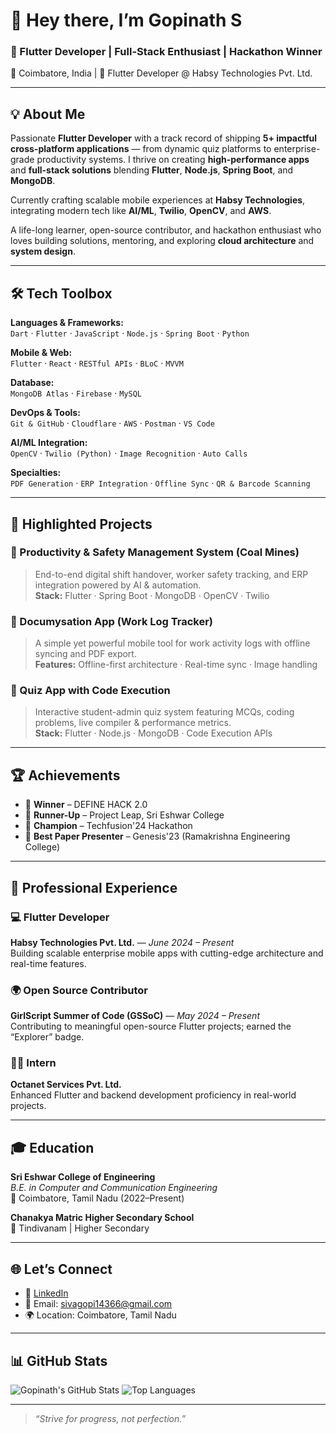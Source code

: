# 👋 Hey there, I’m Gopinath S

### 🚀 Flutter Developer | Full-Stack Enthusiast | Hackathon Winner  
📍 Coimbatore, India | 🏢 Flutter Developer @ Habsy Technologies Pvt. Ltd.

---

## 💡 About Me

Passionate **Flutter Developer** with a track record of shipping **5+ impactful cross-platform applications** — from dynamic quiz platforms to enterprise-grade productivity systems. I thrive on creating **high-performance apps** and **full-stack solutions** blending **Flutter**, **Node.js**, **Spring Boot**, and **MongoDB**.

Currently crafting scalable mobile experiences at **Habsy Technologies**, integrating modern tech like **AI/ML**, **Twilio**, **OpenCV**, and **AWS**.

A life-long learner, open-source contributor, and hackathon enthusiast who loves building solutions, mentoring, and exploring **cloud architecture** and **system design**.

---

## 🛠 Tech Toolbox

**Languages & Frameworks:**  
`Dart` · `Flutter` · `JavaScript` · `Node.js` · `Spring Boot` · `Python`

**Mobile & Web:**  
`Flutter` · `React` · `RESTful APIs` · `BLoC` · `MVVM`

**Database:**  
`MongoDB Atlas` · `Firebase` · `MySQL`

**DevOps & Tools:**  
`Git & GitHub` · `Cloudflare` · `AWS` · `Postman` · `VS Code`

**AI/ML Integration:**  
`OpenCV` · `Twilio (Python)` · `Image Recognition` · `Auto Calls`

**Specialties:**  
`PDF Generation` · `ERP Integration` · `Offline Sync` · `QR & Barcode Scanning`

---

## 🚀 Highlighted Projects

### 📲 Productivity & Safety Management System (Coal Mines)
> End-to-end digital shift handover, worker safety tracking, and ERP integration powered by AI & automation.  
**Stack:** Flutter · Spring Boot · MongoDB · OpenCV · Twilio

### 🧾 Documysation App (Work Log Tracker)
> A simple yet powerful mobile tool for work activity logs with offline syncing and PDF export.  
**Features:** Offline-first architecture · Real-time sync · Image handling

### 🧠 Quiz App with Code Execution
> Interactive student-admin quiz system featuring MCQs, coding problems, live compiler & performance metrics.  
**Stack:** Flutter · Node.js · MongoDB · Code Execution APIs

---

## 🏆 Achievements

- 🥇 **Winner** – DEFINE HACK 2.0  
- 🥈 **Runner-Up** – Project Leap, Sri Eshwar College  
- 🥇 **Champion** – Techfusion'24 Hackathon  
- 📝 **Best Paper Presenter** – Genesis'23 (Ramakrishna Engineering College)

---

## 💼 Professional Experience

### 💻 Flutter Developer  
**Habsy Technologies Pvt. Ltd.** — *June 2024 – Present*  
Building scalable enterprise mobile apps with cutting-edge architecture and real-time features.

### 🌍 Open Source Contributor  
**GirlScript Summer of Code (GSSoC)** — *May 2024 – Present*  
Contributing to meaningful open-source Flutter projects; earned the “Explorer” badge.

### 👨‍💻 Intern  
**Octanet Services Pvt. Ltd.**  
Enhanced Flutter and backend development proficiency in real-world projects.

---

## 🎓 Education

**Sri Eshwar College of Engineering**  
_B.E. in Computer and Communication Engineering_  
📍 Coimbatore, Tamil Nadu (2022–Present)

**Chanakya Matric Higher Secondary School**  
📍 Tindivanam | Higher Secondary

---

## 🌐 Let’s Connect

- 🔗 [LinkedIn](https://www.linkedin.com/in/gopinath-siva-191a27259/)
- 📧 Email: sivagopi14366@gmail.com
- 🌍 Location: Coimbatore, Tamil Nadu

---

## 📊 GitHub Stats

![Gopinath's GitHub Stats](https://github-readme-stats.vercel.app/api?username=igopi77&show_icons=true&theme=tokyonight)
![Top Languages](https://github-readme-stats.vercel.app/api/top-langs/?username=igopi77&layout=compact&theme=tokyonight)

---

> _“Strive for progress, not perfection.”_

